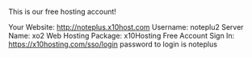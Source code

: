 This is our free hosting account!

Your Website: http://noteplus.x10host.com
Username: noteplu2
Server Name: xo2
Web Hosting Package: x10Hosting Free Account
Sign In: https://x10hosting.com/sso/login
password to login is noteplus